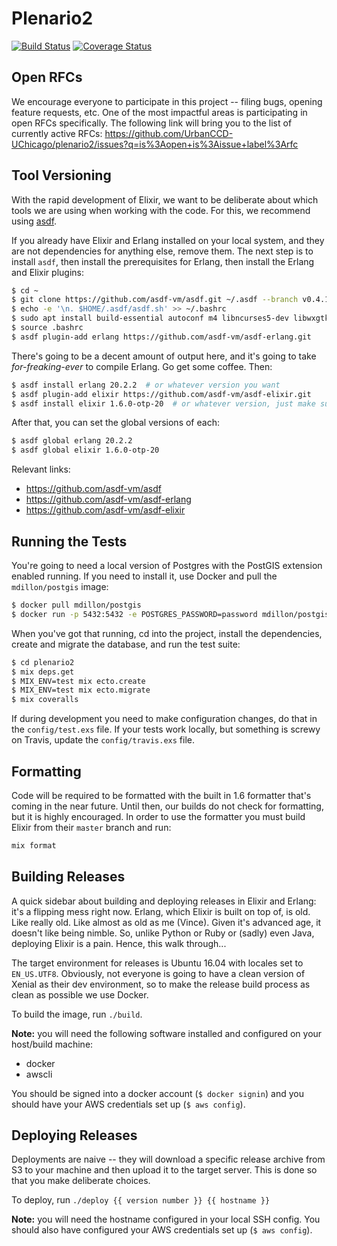 # Plenario2
[![Build Status](https://travis-ci.org/UrbanCCD-UChicago/plenario2.svg?branch=master)](https://travis-ci.org/UrbanCCD-UChicago/plenario2)
[![Coverage Status](https://coveralls.io/repos/github/UrbanCCD-UChicago/plenario2/badge.svg?branch=master)](https://coveralls.io/github/UrbanCCD-UChicago/plenario2?branch=master)

## Open RFCs

We encourage everyone to participate in this project -- filing bugs, opening
feature requests, etc. One of the most impactful areas is participating in open
RFCs specifically. The following link will bring you to the list of currently
active RFCs:
https://github.com/UrbanCCD-UChicago/plenario2/issues?q=is%3Aopen+is%3Aissue+label%3Arfc

## Tool Versioning

With the rapid development of Elixir, we want to be deliberate about which tools
we are using when working with the code. For this, we recommend using
[asdf](https://github.com/asdf-vm/asdf).

If you already have Elixir and Erlang installed on your local system, and they
are not dependencies for anything else, remove them. The next step is to
install `asdf`, then install the prerequisites for Erlang, then install the
Erlang and Elixir plugins:

```bash
$ cd ~
$ git clone https://github.com/asdf-vm/asdf.git ~/.asdf --branch v0.4.1  # check the docs from asdf for the current version
$ echo -e '\n. $HOME/.asdf/asdf.sh' >> ~/.bashrc
$ sudo apt install build-essential autoconf m4 libncurses5-dev libwxgtk3.0-dev libgl1-mesa-dev libglu1-mesa-dev libssh-dev unixodbc-dev
$ source .bashrc
$ asdf plugin-add erlang https://github.com/asdf-vm/asdf-erlang.git
```

There's going to be a decent amount of output here, and it's going to take
_for-freaking-ever_ to compile Erlang. Go get some coffee. Then:

```bash
$ asdf install erlang 20.2.2  # or whatever version you want
$ asdf plugin-add elixir https://github.com/asdf-vm/asdf-elixir.git
$ asdf install elixir 1.6.0-otp-20  # or whatever version, just make sure you add the corresponding otp version
```

After that, you can set the global versions of each:

```bash
$ asdf global erlang 20.2.2
$ asdf global elixir 1.6.0-otp-20
```

Relevant links:

- https://github.com/asdf-vm/asdf
- https://github.com/asdf-vm/asdf-erlang
- https://github.com/asdf-vm/asdf-elixir

## Running the Tests

You're going to need a local version of Postgres with the PostGIS extension
enabled running. If you need to install it, use Docker and pull the
`mdillon/postgis` image:

```bash
$ docker pull mdillon/postgis
$ docker run -p 5432:5432 -e POSTGRES_PASSWORD=password mdillon/postgis
```

When you've got that running, cd into the project, install the dependencies,
create and migrate the database, and run the test suite:

```bash
$ cd plenario2
$ mix deps.get
$ MIX_ENV=test mix ecto.create
$ MIX_ENV=test mix ecto.migrate
$ mix coveralls
```

If during development you need to make configuration changes, do that in the
`config/test.exs` file. If your tests work locally, but something is screwy on
Travis, update the `config/travis.exs` file.

## Formatting

Code will be required to be formatted with the built in 1.6 formatter that's
coming in the near future. Until then, our builds do not check for formatting,
but it is highly encouraged. In order to use the formatter you must build
Elixir from their `master` branch and run:

```bash
mix format
```

## Building Releases

A quick sidebar about building and deploying releases in Elixir and Erlang: it's
a flipping mess right now. Erlang, which Elixir is built on top of, is old.
Like really old. Like almost as old as me (Vince). Given it's advanced age, it
doesn't like being nimble. So, unlike Python or Ruby or (sadly) even Java,
deploying Elixir is a pain. Hence, this walk through...

The target environment for releases is Ubuntu 16.04 with locales set to
`EN_US.UTF8`. Obviously, not everyone is going to have a clean version of
Xenial as their dev environment, so to make the release build process as clean
as possible we use Docker.

To build the image, run `./build`.

**Note:** you will need the following software installed and configured on
your host/build machine:

- docker
- awscli

You should be signed into a docker account (`$ docker signin`) and you should
have your AWS credentials set up (`$ aws config`).

## Deploying Releases

Deployments are naive -- they will download a specific release archive from S3
to your machine and then upload it to the target server. This is done so that you
make deliberate choices.

To deploy, run `./deploy {{ version number }} {{ hostname }}`

**Note:** you will need the hostname configured in your local SSH config. You
should also have configured your AWS credentials set up (`$ aws config`).

